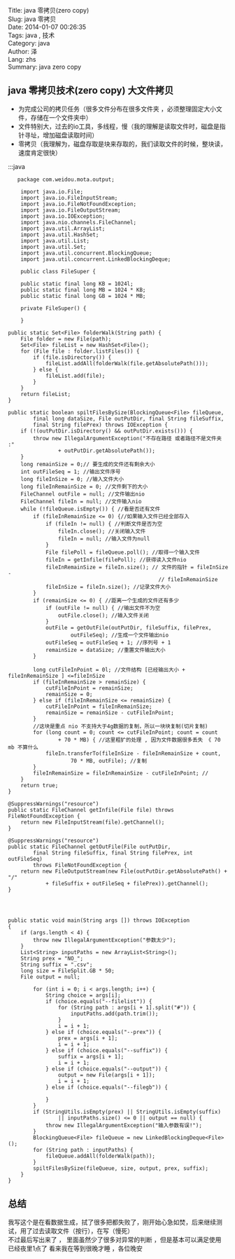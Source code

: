 Title: java 零拷贝(zero copy)  
Slug: java 零拷贝  
Date: 2014-01-07 00:26:35  
Tags: java , 技术  
Category: java  
Author: 泽  
Lang: zhs  
Summary: java zero copy



java 零拷贝技术(zero copy) 大文件拷贝
---------------------------------------
- 为完成公司的拷贝任务（很多文件分布在很多文件夹 ，必须整理固定大小文件，存储在一个文件夹中）  
- 文件特别大，过去的io工具，多线程，慢（我的理解是读取文件时，磁盘是指针寻址，增加磁盘读取时间）  
- 零拷贝（我理解为，磁盘存取是块来存取的，我们读取文件的时候，整块读，速度肯定很快）  


:::java
       
       package com.weidou.mota.output;		

		import java.io.File;
		import java.io.FileInputStream;
		import java.io.FileNotFoundException;
		import java.io.FileOutputStream;
		import java.io.IOException;
		import java.nio.channels.FileChannel;
		import java.util.ArrayList;
		import java.util.HashSet;
		import java.util.List;
		import java.util.Set;
		import java.util.concurrent.BlockingQueue;
		import java.util.concurrent.LinkedBlockingDeque;

		public class FileSuper {
	
		public static final long KB = 1024l;
		public static final long MB = 1024 * KB;
		public static final long GB = 1024 * MB;

		private FileSuper() {	

		}

	public static Set<File> folderWalk(String path) {
		File folder = new File(path);
		Set<File> fileList = new HashSet<File>();
		for (File file : folder.listFiles()) {
			if (file.isDirectory()) {
				fileList.addAll(folderWalk(file.getAbsolutePath()));
			} else {
				fileList.add(file);
			}
		}
		return fileList;
	}

	public static boolean spiltFilesBySize(BlockingQueue<File> fileQueue,
			final long dataSize, File outPutDir, final String fileSuffix,
			final String filePrex) throws IOException {
		if (!(outPutDir.isDirectory() && outPutDir.exists())) {
			throw new IllegalArgumentException("不存在路径 或者路径不是文件夹 :"
					+ outPutDir.getAbsolutePath());
		}
		long remainSize = 0;// 要生成的文件还有剩余大小
		int outFileSeq = 1; //输出文件序号
		long fileInSize = 0; //输入文件大小
		long fileInRemainSize = 0; //文件剩下的大小
		FileChannel outFile = null; //文件输出nio
		FileChannel fileIn = null; //文件输入nio
		while (!fileQueue.isEmpty()) { //看是否还有文件
			if (fileInRemainSize <= 0) {//如果输入文件已经全部存入
				if (fileIn != null) { //判断文件是否为空
					fileIn.close(); //关闭输入文件
					fileIn = null; //输入文件为null
				}
				File filePoll = fileQueue.poll(); //取得一个输入文件
				fileIn = getInfile(filePoll); //获得读入文件nio
				fileInRemainSize = fileIn.size(); // 文件的指针 = fileInSize -
													// fileInRemainSize
				fileInSize = fileIn.size(); //记录文件大小
			}
			if (remainSize <= 0) { //距离一个生成的文件还有多少
				if (outFile != null) { //输出文件不为空
					outFile.close(); //输入文件关闭
				}
				outFile = getOutFile(outPutDir, fileSuffix, filePrex,
						outFileSeq); //生成一个文件输出nio
				outFileSeq = outFileSeq + 1; //序列号 + 1
				remainSize = dataSize; //重置文件输出大小
			}

			long cutFileInPoint = 0l; //文件结构 [已经输出大小 + fileInRemainSize ] <=fileInSize
			if (fileInRemainSize > remainSize) { 
				cutFileInPoint = remainSize;
				remainSize = 0;
			} else if (fileInRemainSize <= remainSize) {
				cutFileInPoint = fileInRemainSize;
				remainSize = remainSize - cutFileInPoint;
			}
			//这块是重点 nio 不支持大于4g数据的复制，所以一块块复制(切片复制)
			for (long count = 0; count <= cutFileInPoint; count = count
					+ 70 * MB) { //这里粗犷的处理 , 因为文件数据很多丢失 《 70 mb 不算什么
				fileIn.transferTo(fileInSize - fileInRemainSize + count,
						70 * MB, outFile); //复制
			}
			fileInRemainSize = fileInRemainSize - cutFileInPoint; //
		}
		return true;
	}

	@SuppressWarnings("resource")
	public static FileChannel getInfile(File file) throws FileNotFoundException {
		return new FileInputStream(file).getChannel();
	}

	@SuppressWarnings("resource")
	public static FileChannel getOutFile(File outPutDir,
			final String fileSuffix, final String filePrex, int outFileSeq)
			throws FileNotFoundException {
		return new FileOutputStream(new File(outPutDir.getAbsolutePath() + "/"
				+ fileSuffix + outFileSeq + filePrex)).getChannel();
	}

	
	
	
	public static void main(String args []) throws IOException
	{
		if (args.length < 4) {
			throw new IllegalArgumentException("参数太少");
		}
		List<String> inputPaths = new ArrayList<String>();
		String prex = "NO_";
		String suffix = ".csv";
		long size = FileSplit.GB * 50;
		File output = null;

			for (int i = 0; i < args.length; i++) {
				String choice = args[i];
				if (choice.equals("--filelist")) {
					for (String path : args[i + 1].split("#")) {
						inputPaths.add(path.trim());
					}
					i = i + 1;
				} else if (choice.equals("--prex")) {
					prex = args[i + 1];
					i = i + 1;
				} else if (choice.equals("--suffix")) {
					suffix = args[i + 1];
					i = i + 1;
				} else if (choice.equals("--output")) {
					output = new File(args[i + 1]);
					i = i + 1;
				} else if (choice.equals("--filegb")) {	

				}
			}
			if (StringUtils.isEmpty(prex) || StringUtils.isEmpty(suffix)
					|| inputPaths.size() <= 0 || output == null) {
				throw new IllegalArgumentException("输入参数有误!");
			}
			BlockingQueue<File> fileQueue = new LinkedBlockingDeque<File>();
			for (String path : inputPaths) {
				fileQueue.addAll(folderWalk(path));
			}
			spiltFilesBySize(fileQueue, size, output, prex, suffix);
		}
	}


总结
----------------------------
我写这个是在看数据生成，拭了很多把都失败了，刚开始心急如焚，后来继续测试，用了过去读取文件（按行），在写（慢死）  
不过最后写出来了 ， 里面虽然少了很多对异常的判断 ，但是基本可以满足使用  
已经夜里1点了 看来我在等到很晚才睡 ，各位晚安  